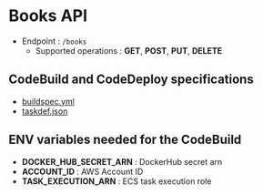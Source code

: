 # Books API

- Endpoint : `/books`
  - Supported operations : **GET**, **POST**, **PUT**, **DELETE**

## CodeBuild and CodeDeploy specifications
* [buildspec.yml](buildspec.yml)
* [taskdef.json](taskdef.json)

## ENV variables needed for the CodeBuild
* **DOCKER_HUB_SECRET_ARN** : DockerHub secret arn
* **ACCOUNT_ID** : AWS Account ID
* **TASK_EXECUTION_ARN** : ECS task execution role
